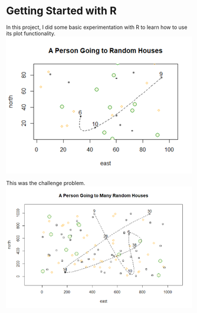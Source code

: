 # Getting Started with R

In this project, I did some basic experimentation with R to learn how to use its plot functionality.
![](RImage1.png)

This was the challenge problem.
![](RImage2.png)
